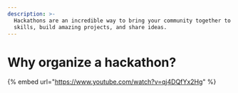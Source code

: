 ```yaml
---
description: >-
  Hackathons are an incredible way to bring your community together to learn new
  skills, build amazing projects, and share ideas.
---
```


# Why organize a hackathon?



{% embed url="https://www.youtube.com/watch?v=qj4DQfYx2Hg" %}



